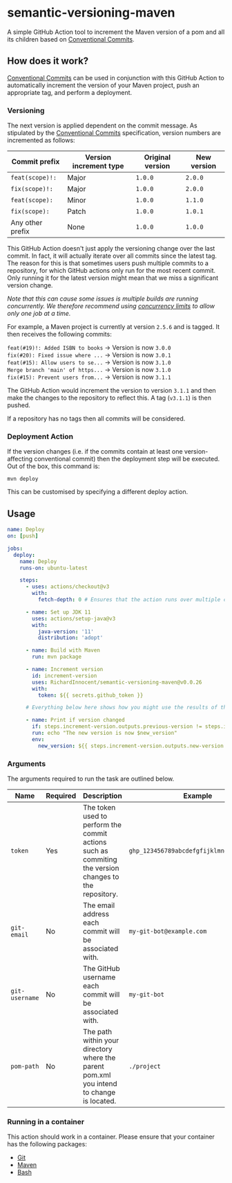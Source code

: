 # semantic-versioning-maven
A simple GitHub Action tool to increment the Maven version of a pom and all its children based on
[Conventional Commits](https://www.conventionalcommits.org/en/v1.0.0).

## How does it work?
[Conventional Commits](https://www.conventionalcommits.org/en/v1.0.0) can be used in conjunction
with this GitHub Action to automatically increment the version of your Maven project, push an
appropriate tag, and perform a deployment.

### Versioning
The next version is applied dependent on the commit message. As stipulated by the [Conventional
Commits](https://www.conventionalcommits.org/en/v1.0.0) specification, version numbers are
incremented as follows:

| Commit prefix    | Version increment type | Original version | New version |
|------------------|------------------------|------------------|-------------|
| `feat(scope)!:`  | Major                  | `1.0.0`          | `2.0.0`     |
| `fix(scope)!:`   | Major                  | `1.0.0`          | `2.0.0`     |
| `feat(scope):`   | Minor                  | `1.0.0`          | `1.1.0`     |
| `fix(scope):`    | Patch                  | `1.0.0`          | `1.0.1`     |
| Any other prefix | None                   | `1.0.0`          | `1.0.0`     |

This GitHub Action doesn't just apply the versioning change over the last commit. In fact, it will
actually iterate over all commits since the latest tag. The reason for this is that sometimes users
push multiple commits to a repository, for which GitHub actions only run for the most recent
commit. Only running it for the latest version might mean that we miss a significant version change.

_Note that this can cause some issues is multiple builds are running concurrently. We therefore
recommend using
[concurrency limits](https://docs.github.com/en/actions/using-jobs/using-concurrency) to allow only
one job at a time._

For example, a Maven project is currently at version `2.5.6` and is tagged. It then receives the
following commits:

`feat(#19)!: Added ISBN to books` -> Version is now `3.0.0`  
`fix(#20): Fixed issue where ...` -> Version is now `3.0.1`  
`feat(#15): Allow users to se...` -> Version is now `3.1.0`  
`Merge branch 'main' of https...` -> Version is now `3.1.0`  
`fix(#15): Prevent users from...` -> Version is now `3.1.1`

The GitHub Action would increment the version to version `3.1.1` and then make the changes to the
repository to reflect this. A tag (`v3.1.1`) is then pushed.

If a repository has no tags then all commits will be considered.

### Deployment Action
If the version changes (i.e. if the commits contain at least one version-affecting conventional
commit) then the deployment step will be executed. Out of the box, this command is:
```
mvn deploy
```
This can be customised by specifying a different deploy action.

## Usage
```yaml
name: Deploy
on: [push]

jobs:
  deploy:
    name: Deploy
    runs-on: ubuntu-latest

    steps:
      - uses: actions/checkout@v3
        with:
          fetch-depth: 0 # Ensures that the action runs over multiple commits

      - name: Set up JDK 11
        uses: actions/setup-java@v3
        with:
          java-version: '11'
          distribution: 'adopt'

      - name: Build with Maven
        run: mvn package

      - name: Increment version
        id: increment-version
        uses: RichardInnocent/semantic-versioning-maven@v0.0.26
        with:
          token: ${{ secrets.github_token }}

      # Everything below here shows how you might use the results of the action...

      - name: Print if version changed
        if: steps.increment-version.outputs.previous-version != steps.increment-version.outputs.new-version
        run: echo "The new version is now $new_version"
        env:
          new_version: ${{ steps.increment-version.outputs.new-version }}
```

### Arguments

The arguments required to run the task are outlined below.

| Name           | Required | Description | Example | Default |
| -------------- | -------- | ----------- | ------- | ------- |
| `token`        | Yes      | The token used to perform the commit actions such as commiting the version changes to the repository. | `ghp_123456789abcdefgfijklmnopqrstuvwxyz` | N/A |
| `git-email`    | No       | The email address each commit will be associated with. | `my-git-bot@example.com` | `41898282+github-actions[bot]@users.noreply.github.com` |
| `git-username` | No       | The GitHub username each commit will be associated with. | `my-git-bot` | `github-actions[bot]` |
| `pom-path`     | No       | The path within your directory where the parent pom.xml you intend to change is located. | `./project` | `.` |

### Running in a container

This action should work in a container. Please ensure that your container has the following packages:
- [Git](https://git-scm.com/)
- [Maven](https://maven.apache.org/)
- [Bash](https://www.gnu.org/software/bash/)


